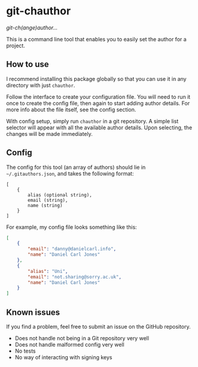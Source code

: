 # git-chauthor

_git-ch(ange)author..._

This is a command line tool that enables you to easily set the author for a project.

## How to use

I recommend installing this package globally so that you can use it in any directory with just `chauthor`.

Follow the interface to create your configuration file. You will need to run it once to create the config file, then again to start adding author details. For more info about the file itself, see the config section.

With config setup, simply run `chauthor` in a git repository. A simple list selector will appear with all the available author details. Upon selecting, the changes will be made immediately.

## Config

The config for this tool (an array of authors) should lie in `~/.gitauthors.json`, and takes the following format:

```
[
    {
        alias (optional string),
        email (string),
        name (string)
    }
]
```

For example, my config file looks something like this:

```json
[
    {
        "email": "danny@danielcarl.info",
        "name": "Daniel Carl Jones"
    },
    {
        "alias": "Uni",
        "email": "not.sharing@sorry.ac.uk",
        "name": "Daniel Carl Jones"
    }
]
```

## Known issues

If you find a problem, feel free to submit an issue on the GitHub repository.

- Does not handle not being in a Git repository very well
- Does not handle malformed config very well
- No tests
- No way of interacting with signing keys
